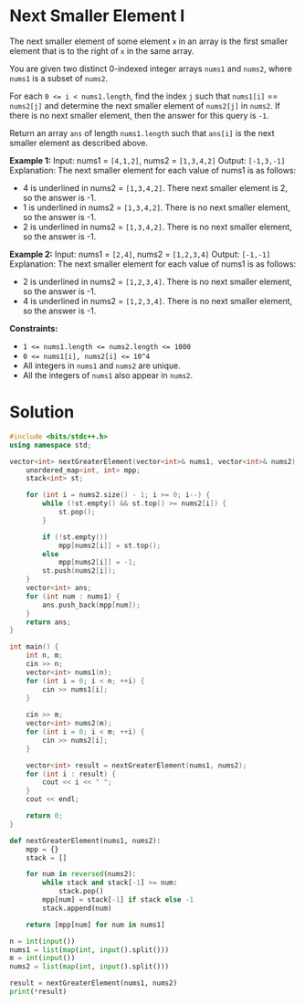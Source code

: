 # Next Smaller Element I

The next smaller element of some element `x` in an array is the first smaller element that is to the right of `x` in the same array.

You are given two distinct 0-indexed integer arrays `nums1` and `nums2`, where `nums1` is a subset of `nums2`.

For each `0 <= i < nums1.length`, find the index `j` such that `nums1[i]` == `nums2[j]` and determine the next smaller element of `nums2[j]` in `nums2`. If there is no next smaller element, then the answer for this query is `-1`.

Return an array `ans` of length `nums1.length` such that `ans[i]` is the next smaller element as described above.

**Example 1:**
Input: nums1 = `[4,1,2]`, nums2 = `[1,3,4,2]`
Output: `[-1,3,-1]`
Explanation: The next smaller element for each value of nums1 is as follows:
- 4 is underlined in nums2 = `[1,3,4,2]`. There next smaller element is 2, so the answer is -1.
- 1 is underlined in nums2 = `[1,3,4,2]`. There is no next smaller element, so the answer is -1.
- 2 is underlined in nums2 = `[1,3,4,2]`. There is no next smaller element, so the answer is -1.

**Example 2:**
Input: nums1 = `[2,4]`, nums2 = `[1,2,3,4]`
Output: `[-1,-1]`
Explanation: The next smaller element for each value of nums1 is as follows:
- 2 is underlined in nums2 = `[1,2,3,4]`. There is no next smaller element, so the answer is -1.
- 4 is underlined in nums2 = `[1,2,3,4]`. There is no next smaller element, so the answer is -1.

**Constraints:**
- `1 <= nums1.length <= nums2.length <= 1000`
- `0 <= nums1[i], nums2[i] <= 10^4`
- All integers in `nums1` and `nums2` are unique.
- All the integers of `nums1` also appear in `nums2`.


# Solution

```cpp
#include <bits/stdc++.h>
using namespace std;

vector<int> nextGreaterElement(vector<int>& nums1, vector<int>& nums2) {
    unordered_map<int, int> mpp;
    stack<int> st;

    for (int i = nums2.size() - 1; i >= 0; i--) {
        while (!st.empty() && st.top() >= nums2[i]) {
            st.pop();
        }

        if (!st.empty())
            mpp[nums2[i]] = st.top();
        else
            mpp[nums2[i]] = -1;
        st.push(nums2[i]);
    }
    vector<int> ans;
    for (int num : nums1) {
        ans.push_back(mpp[num]);
    }
    return ans;
}

int main() {
    int n, m;
    cin >> n;
    vector<int> nums1(n);
    for (int i = 0; i < n; ++i) {
        cin >> nums1[i];
    }
    
    cin >> m;
    vector<int> nums2(m);
    for (int i = 0; i < m; ++i) {
        cin >> nums2[i];
    }

    vector<int> result = nextGreaterElement(nums1, nums2);
    for (int i : result) {
        cout << i << " ";
    }
    cout << endl;

    return 0;
}

```

```python
def nextGreaterElement(nums1, nums2):
    mpp = {}
    stack = []

    for num in reversed(nums2):
        while stack and stack[-1] >= num:
            stack.pop()
        mpp[num] = stack[-1] if stack else -1
        stack.append(num)

    return [mpp[num] for num in nums1]

n = int(input())
nums1 = list(map(int, input().split()))
m = int(input())
nums2 = list(map(int, input().split()))

result = nextGreaterElement(nums1, nums2)
print(*result)

```